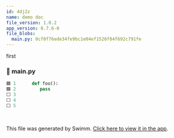 ```yaml
---
id: 4dj2z
name: demo doc
file_version: 1.0.2
app_version: 0.7.6-0
file_blobs:
  main.py: 0cf0f76ede34fe9bc1e04ef1526f84f692c791fe
---
```


first
<!-- NOTE-swimm-snippet: the lines below link your snippet to Swimm -->
### 📄 main.py
```python
🟩 1      def foo():
🟩 2      	pass
⬜ 3      
⬜ 4      
⬜ 5      
```

<br/>

This file was generated by Swimm. [Click here to view it in the app](https://app.swimm.io/repos/Z2l0aHViJTNBJTNBdGVzdDIlM0ElM0FlcmFuLXN3aW1t/docs/4dj2z).
